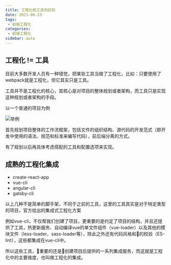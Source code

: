 ```yaml
---
title: 工程化和工具的区别
date: 2021-06-23 
tags:
 - 前端工程化
categories:
 - 前端工程化
sidebar: auto
---
```


## 工程化 != 工具

目前大多数开发人员有一种错觉，把某些工具当做了工程化，比如：只要使用了webpack就是工程化，但它其实只是工具。

工具并不是工程化的核心，其核心是对项目的整体规划或者架构，而工具只是实现这种规划或者架构的手段。

以一个普通的项目为例

![举例](../images/engineering/002-01.jpg)

首先规划项目整体的工作流框架，包括文件的组织结构、源代码的开发范式（即开发中使用的语法、规范和标准来编写代码），前后端分离的方式。

有了规划以后再具体考虑搭配的工具和配置选项来实现。

## 成熟的工程化集成

- create-react-app
- vue-cli
- angular-cli
- gatsby-cli

以上几种不是简单的脚手架，不同于之前的工具，这里的工具其实是对于特定类型的项目，官方给出的集成式工程化方案

例如vue-cli，不仅帮我们创建了项目，更重要的是约定了项目的结构，并且还提供了工具，热更新服务、自动编译vue的单文件组件（vue-loader）以及其他的模块文件（less-loader、sass-loader等），除此之外还有代码风格和的校验（ES-lint），这些都集成在vue-cli中。

所以这些工具，重要的还是创建项目后提供的一系列集成服务，而这就是工程化中的主要维度，也叫做工程化的集成。
